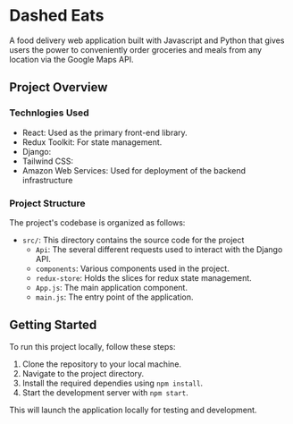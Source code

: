 # Dashed Eats
A food delivery web application built with Javascript and Python that gives users the power to conveniently order groceries and meals from any location via the Google Maps API.

## Project Overview
### Technlogies Used
- React: Used as the primary front-end library.
- Redux Toolkit: For state management.
- Django:
- Tailwind CSS:
- Amazon Web Services: Used for deployment of the backend infrastructure 

### Project Structure 
The project's codebase is organized as follows:
- `src/`: This directory contains the source code for the project
  - `Api`: The several different requests used to interact with the Django API.
  - `components`: Various components used in the project.
  - `redux-store`: Holds the slices for redux state management.
  - `App.js`: The main application component.
  - `main.js`: The entry point of the application.

## Getting Started
To run this project locally, follow these steps:
1. Clone the repository to your local machine.
2. Navigate to the project directory.
3. Install the required dependies using `npm install`.
4. Start the development server with `npm start`.

This will launch the application locally for testing and development.
